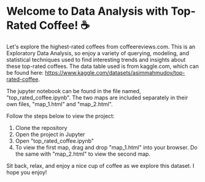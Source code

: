 # Welcome to Data Analysis with Top-Rated Coffee! ☕️

Let's explore the highest-rated coffees from coffeereviews.com. This is an Exploratory Data Analysis, so enjoy a variety of querying, modeling, and statistical techniques used to find interesting trends and insights about these top-rated coffees. The data table used is from kaggle.com, which can be found here: https://www.kaggle.com/datasets/asimmahmudov/top-rated-coffee.

The jupyter notebook can be found in the file named, "top_rated_coffee.ipynb". The two maps are included separately in their own files, "map_1.html" and "map_2.html".

Follow the steps below to view the project:
1. Clone the repository
2. Open the project in Jupyter
3. Open "top_rated_coffee.ipynb"
4. To view the first map, drag and drop "map_1.html" into your browser. Do the same with "map_2.html" to view the second map.

Sit back, relax, and enjoy a nice cup of coffee as we explore this dataset. I hope you enjoy!
